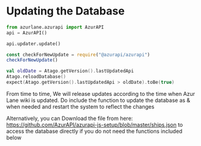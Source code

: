 # Updating the Database
```python
from azurlane.azurapi import AzurAPI
api = AzurAPI()

api.updater.update()
```
```javascript
const checkForNewUpdate = require("@azurapi/azurapi")
checkForNewUpdate()
```
```kotlin
val oldDate = Atago.getVersion().lastUpdatedApi
Atago.reloadDatabase()
expect(Atago.getVersion().lastUpdatedApi > oldDate).toBe(true)
```
From time to time, We will release updates according to the time when Azur Lane wiki is updated. Do include the function to update the database as & when needed and restart the system to reflect the changes

Alternatively, you can Download the file from here: https://github.com/AzurAPI/azurapi-js-setup/blob/master/ships.json to access the database directly if you do not need the functions included below
